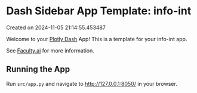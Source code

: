 # Dash Sidebar App Template: info-int

Created on 2024-11-05 21:14:55.453487

Welcome to your [Plotly Dash](https://plotly.com/dash/) App! This is a template for your info-int app.

See [Faculty.ai](https://dash-bootstrap-components.opensource.faculty.ai/examples/) for more information.

## Running the App

Run `src/app.py` and navigate to http://127.0.0.1:8050/ in your browser.

